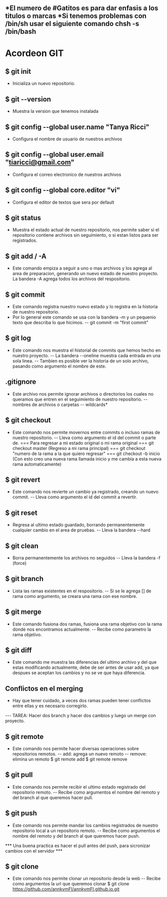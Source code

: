 *El numero de #Gatitos es para dar enfasis a los titulos o marcas
*Si tenemos problemas con /bin/sh usar el siguiente comando
chsh -s /bin/bash
----------------------------------------------------------------------

# Acordeon GIT

## $ git init
- Inicializa un nuevo repositorio.

## $ git --version
- Muestra la version que tenemos instalada

## $ git config --global user.name "Tanya Ricci"
- Configura el nombre de usuario de nuestros archivos

## $ git config --global user.email "tiaricci@gmail.com"
- Configura el correo electronico de nuestros archivos

## $ git config --global core.editor "vi"
- Configura el editor de textos que sera por default

## $ git status
- Muestra el estado actual de nuestro repositorio, nos permite saber si el repositorio contiene archivos sin seguimiento, o si estan listos para ser registrados.

## $ git add <archivo> / -A
- Este comando empiza a seguir a uno o mas archivos y los agrega al area de preparacion, generando un nuevo estado de nuestro proyecto.
La bandera -A agrega todos los archivos del respositorio.

## $ git commit
- Este comando registra nuestro nuevo estado y lo registra en la historia de nuestro repositorio.
- Por lo general este comando se usa con la bandera -m y un pequenio texto que describa lo que hicimos.
-- git commit -m "first commit"

## $ git log
- Este comando nos muestra el historial de commits que hemos hecho en nuestro proyecto.
-- La bandera --oneline muestra cada entrada en una sola linea.
-- Tambien es posible ver la historia de un solo archivo, pasando como argumento el nombre de este.

## .gitignore
- Este archivo nos permite ignorar archivos o directorios los cuales no queramos que entren en el seguimiento de nuestro repositorio.
-- nombres de archivos o carpetas
-- wildcards*

## $ git checkout
- Este comando nos permite movernos entre commits o incluso ramas de nuestro repositorio.
-- Lleva como argumento el id del commit o parte de.
=== Para regresar a mi estado original o mi rama original
=== git checkout master (Regreso a mi rama principal)
=== git checkout "numero de la rama a la que quiero regresar"
=== git checkout -b inicio (Con esto creo una nueva rama llamada inicio y me cambia a esta nueva rama automaticamente)

## $ git revert
- Este comando nos revierte un cambio ya registrado, creando un nuevo commit.
-- Lleva como argumento el id del commit a revertir.

## $ git reset
- Regresa al ultimo estado guardado, borrando permanentemente cualquier cambio en el area de pruebas.
-- Lleva la bandera --hard

## $ git clean
- Borra permanentemente los archivos no seguidos
-- Lleva la bandera -f (force)

## $ git branch
- Lista las ramas existentes en el respositorio.
-- Si se le agrega [<nombre>] de rama como argumento, se creara una rama con ese nombre.

## $ git merge
- Este comando fusiona dos ramas, fusiona una rama objetivo con la rama donde nos encontramos actualmente.
-- Recibe como parametro la rama objetivo.

## $ git diff
- Este comando me muestra las diferencias del ultimo archivo y del que estas modificando actualmente, debe de ser antes de usar add, ya que despues se aceptan los cambios y no se ve que haya diferencia.

## Conflictos en el merging
- Hay que tener cuidado, a veces dos ramas pueden tener conflictos entre ellas y es necesario corregirlo.

--- TAREA: Hacer dos branch y hacer dos cambios y luego un merge con proyecto.

## $ git remote
- Este comando nos permite hacer diversas operaciones sobre repositorios remotos.
-- add: agrega un nuevo remoto
-- remove: elimina un remoto
$ git remote add <nombre> <url>
$ git remote remove <nombre>

## $ git pull
- Este comando nos permite recibir el ultimo estado registrado del repositorio remoto.
-- Recibe como argumentos el nombre del remoto y del branch al que queremos hacer pull.

## $ git push
- Este comando nos permite mandar los cambios registrados de nuestro repositorio local a un repositorio remoto.
-- Recibe como argumentos el nombre del remoto y del branch al que queremos hacer push.

*** Una buena practica es hacer el pull antes del push, para sicronizar cambios con el servidor ***

## $ git clone
- Este comando nos permite clonar un repositorio desde la web
-- Recibe como argumentos la url que queremos clonar
$ git clone https://github.com/annkymFI/annkymFI.github.io.git





























